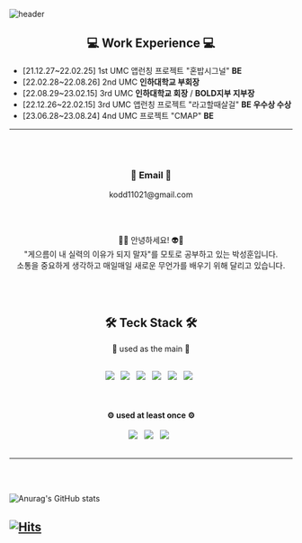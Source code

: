 ![header](https://capsule-render.vercel.app/api?type=waving&color=auto&height=300&section=header&text=Park%20SeongHoon&fontSize=90)


<h2 align="center">💻 Work Experience 💻</h2>

* [21.12.27~22.02.25] 1st UMC 앱런칭 프로젝트 "혼밥시그널" **BE**
* [22.02.28~22.08.26] 2nd UMC **인하대학교 부회장**
* [22.08.29~23.02.15] 3rd UMC **인하대학교 회장** / **BOLD지부 지부장**
* [22.12.26~22.02.15] 3rd UMC 앱런칭 프로젝트 "라고할때살걸" **BE 우수상 수상**
* [23.06.28~23.08.24] 4nd UMC 프로젝트 "CMAP" **BE**

---
<br></br>
<h3 align="center">📧 Email 📧</h3>

<div align="center">kodd11021@gmail.com</div>

<div align="center"></div>

<br></br>

<p align="center">
  <div align="center">👾🤖 안녕하세요! 👽👻</div>
  <div align="center">"게으름이 내 실력의 이유가 되지 말자"를 모토로 공부하고 있는 박성훈입니다.</div>
  <div align="center">소통을 중요하게 생각하고 매일매일 새로운 무언가를 배우기 위해 달리고 있습니다.</div>
</p>

<br></br>

<h2 align="center">🛠 Teck Stack 🛠</h2>
<div align="center">👾 used as the main 👾</div>
<br>
<p align="center">
<img src="https://img.shields.io/badge/Spring Boot-6DB33F?style=flat-square&logo=Spring&logoColor=white"/></a> &nbsp
<img src="https://img.shields.io/badge/MySQL-4479A1?style=flat-square&logo=MySQL&logoColor=white"/></a> &nbsp
<img src="https://img.shields.io/badge/Python-3776AB?style=flat-square&logo=Python&logoColor=white"/></a> &nbsp
<img src="https://img.shields.io/badge/Amazon AWS-232F3E?style=flat-square&logo=Amazon%20AWS&logoColor=white"/></a> &nbsp 
<img src="https://img.shields.io/badge/Java-FF7800?style=flat-square&logo=Java&logoColor=white"</a> &nbsp
<img src="https://img.shields.io/badge/Git-F05032?style=flat-square&logo=Git&logoColor=white"/></a> &nbsp 
</p>
</br>

<h4 align="center">⚙️ used at least once ⚙️</h4>
<p align="center">
<img src="https://img.shields.io/badge/Node.js-339933?style=flat-square&logo=Node.js&logoColor=white"/></a> &nbsp
<img src="https://img.shields.io/badge/c++-00599C?style=flat-square&logo=c%2B%2B&logoColor=white"/></a> &nbsp 
<img src="https://img.shields.io/badge/Redis-DC382D?style=flat-square&logo=Redis%2B%2B&logoColor=white"/></a> &nbsp 
<br></br>

---

</p>

<br></br>


![Anurag's GitHub stats](https://github-readme-stats.vercel.app/api?username=seongddiyong&show_icons=true&theme=radical)

[![Hits](https://hits.seeyoufarm.com/api/count/incr/badge.svg?url=https%3A%2F%2Fgithub.com%2Fseongddiyong&count_bg=%2379C83D&title_bg=%23555555&icon=&icon_color=%23E7E7E7&title=hits&edge_flat=false)](https://hits.seeyoufarm.com)
----
